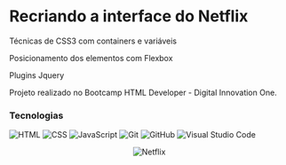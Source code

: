 # Recriando a interface do Netflix

 Técnicas de CSS3 com containers e variáveis  
 
 Posicionamento dos elementos com Flexbox
 
 Plugins Jquery

 Projeto realizado no Bootcamp HTML Developer - Digital Innovation One.



### Tecnologias

  ![HTML](https://img.shields.io/badge/-HTML-333333?style=flat&logo=HTML5)
  ![CSS](https://img.shields.io/badge/-CSS-333333?style=flat&logo=CSS3&logoColor=1572B6)
  ![JavaScript](https://img.shields.io/badge/-JavaScript-333333?style=flat&logo=javascript)
  ![Git](https://img.shields.io/badge/-Git-333333?style=flat&logo=git)
  ![GitHub](https://img.shields.io/badge/-GitHub-333333?style=flat&logo=github)
  ![Visual Studio Code](https://img.shields.io/badge/-Visual%20Studio%20Code-333333?style=flat&logo=visual-studio-code&logoColor=007ACC)
  
 <div align="center">
 
 ![Netflix](https://i.imgur.com/GZR1IM3.png)
 
 </div>
 
